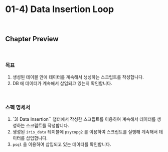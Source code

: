 # 01-4) Data Insertion Loop

<br>

## Chapter Preview

<br>

### 목표
1. 생성된 테이블 안에 데이터를 계속해서 생성하는 스크립트를 작성합니다.
2. DB 에 데이터가 계속해서 삽입되고 있는지 확인합니다.

<br>

### 스펙 명세서
1. `3) Data Insertion`` 챕터에서 작성한 스크립트를 이용하여 계속해서 데이터를 생성하는 스크립트를 작성합니다.
2. 생성된 `iris_data` 테이블에 `psycopg2` 를 이용하여 스크립트를 실행해 계속해서 데이터를 삽입합니다.
3. `psql` 을 이용하여 삽입되고 있는 데이터를 확인합니다.